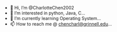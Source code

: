 - 👋 Hi, I’m @CharlotteChen2002
- 👀 I’m interested in python, Java, C...
- 🌱 I’m currently learning Operating System...
- 📫 How to reach me @ chencharl@grinnell.edu...

<!---
Charlotte2002/Myrepo is a ✨ special ✨ repository because its `README.md` (this file) appears on your GitHub profile.
You can click the Preview link to take a look at your changes.
--->
